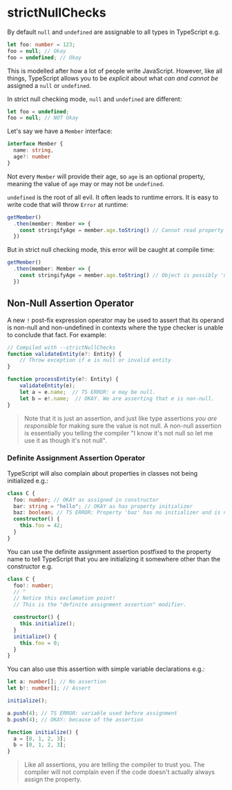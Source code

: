 # strictNullChecks

By default `null` and `undefined` are assignable to all types in TypeScript e.g.

```typescript
let foo: number = 123;
foo = null; // Okay
foo = undefined; // Okay
```

This is modelled after how a lot of people write JavaScript. However, like all things, TypeScript allows you to be _explicit_ about what _can and cannot be_ assigned a `null` or `undefined`.

In strict null checking mode, `null` and `undefined` are different:

```typescript
let foo = undefined;
foo = null; // NOT Okay
```

Let's say we have a `Member` interface:

```typescript
interface Member {
  name: string,
  age?: number
}
```

Not every `Member` will provide their age, so `age` is an optional property, meaning the value of `age` may or may not be `undefined`.

`undefined` is the root of all evil. It often leads to runtime errors. It is easy to write code that will throw `Error` at runtime:

```typescript
getMember()
  .then(member: Member => {
    const stringifyAge = member.age.toString() // Cannot read property 'toString' of undefined
  })
```

But in strict null checking mode, this error will be caught at compile time:

```typescript
getMember()
  .then(member: Member => {
    const stringifyAge = member.age.toString() // Object is possibly 'undefined'
  })
```

## Non-Null Assertion Operator

A new `!` post-fix expression operator may be used to assert that its operand is non-null and non-undefined in contexts where the type checker is unable to conclude that fact. For example:

```typescript
// Compiled with --strictNullChecks
function validateEntity(e?: Entity) {
    // Throw exception if e is null or invalid entity
}

function processEntity(e?: Entity) {
    validateEntity(e);
    let a = e.name;  // TS ERROR: e may be null.
    let b = e!.name;  // OKAY. We are asserting that e is non-null.
}
```

> Note that it is just an assertion, and just like type assertions _you are responsible_ for making sure the value is not null. A non-null assertion is essentially you telling the compiler "I know it's not null so let me use it as though it's not null".

### Definite Assignment Assertion Operator

TypeScript will also complain about properties in classes not being initialized e.g.:

```typescript
class C {
  foo: number; // OKAY as assigned in constructor
  bar: string = "hello"; // OKAY as has property initializer
  baz: boolean; // TS ERROR: Property 'baz' has no initializer and is not assigned directly in the constructor.
  constructor() {
    this.foo = 42;
  }
}
```

You can use the definite assignment assertion postfixed to the property name to tell TypeScript that you are initializing it somewhere other than the constructor e.g.

```typescript
class C {
  foo!: number;
  // ^
  // Notice this exclamation point!
  // This is the "definite assignment assertion" modifier.

  constructor() {
    this.initialize();
  }
  initialize() {
    this.foo = 0;
  }
}
```

You can also use this assertion with simple variable declarations e.g.:

```typescript
let a: number[]; // No assertion
let b!: number[]; // Assert

initialize();

a.push(4); // TS ERROR: variable used before assignment
b.push(4); // OKAY: because of the assertion

function initialize() {
  a = [0, 1, 2, 3];
  b = [0, 1, 2, 3];
}
```

> Like all assertions, you are telling the compiler to trust you. The compiler will not complain even if the code doesn't actually always assign the property.

